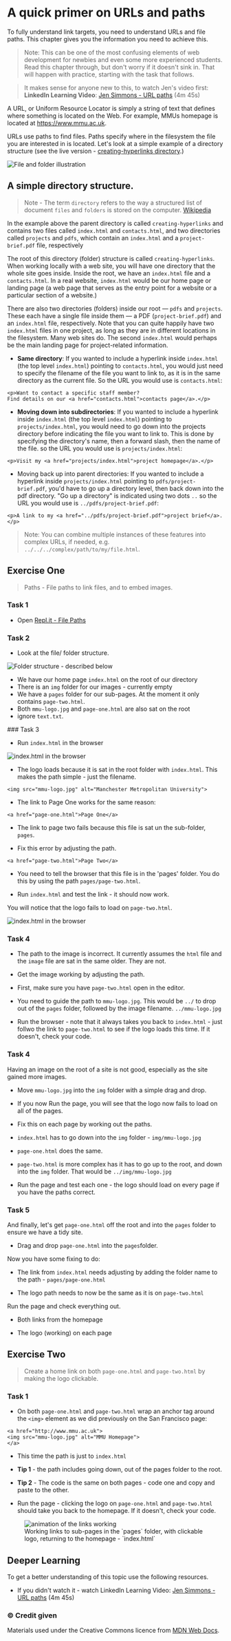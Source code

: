# A quick primer on URLs and paths

To fully understand link targets, you need to understand URLs and file paths. This chapter gives you the information you need to achieve this.

> Note: This can be one of the most confusing elements of web development for newbies and even some more experienced students. Read this chapter through, but don't worry if it doesn't sink in. That will happen with practice, starting with the task that follows. 

> It makes sense for anyone new to this, to watch Jen's video first: **LinkedIn Learning Video**: [Jen Simmons - URL paths](https://www.linkedin.com/learning/html-essential-training-4/url-paths?u=36102708) (4m 45s)


A URL, or Uniform Resource Locator is simply a string of text that defines where something is located on the Web. For example, MMUs homepage is located at https://www.mmu.ac.uk.

URLs use paths to find files. Paths specify where in the filesystem the file you are interested in is located. Let's look at a simple example of a directory structure (see the live version - <a href="https://github.com/mdn/learning-area/tree/master/html/introduction-to-html/creating-hyperlinks">creating-hyperlinks directory</a>.)

<img src="media/simple-directory.png" alt="File and folder illustration">

## A simple directory structure.

> Note - The term `directory` refers to the way a structured list of document `files` and `folders` is stored on the computer. [Wikipedia](https://en.wikipedia.org/wiki/Directory_(computing))

In the example above the parent directory is called `creating-hyperlinks` and contains two files called `index.html` and `contacts.html`, and two directories called `projects` and `pdfs`, which contain an `index.html` and a `project-brief.pdf` file, respectively

The root of this directory (folder) structure is called `creating-hyperlinks`. When working locally with a web site, you will have one directory that the whole site goes inside. Inside the root, we have an `index.html` file and a `contacts.html`. In a real website, `index.html` would be our home page or landing page (a web page that serves as the entry point for a website or a particular section of a website.)

There are also two directories (folders) inside our root — `pdfs` and `projects`. These each have a single file inside them — a PDF (`project-brief.pdf`) and an ```index.html``` file, respectively. Note that you can quite happily have two ``index.html`` files in one project, as long as they are in different locations in the filesystem. Many web sites do. The second `index.html` would perhaps be the main landing page for project-related information.

- **Same directory**: If you wanted to include a hyperlink inside `index.html` (the top level `index.html`) pointing to `contacts.html`, you would just need to specify the filename of the file you want to link to, as it is in the same directory as the current file. So the URL you would use is `contacts.html`:

```
<p>Want to contact a specific staff member?
Find details on our <a href="contacts.html">contacts page</a>.</p>
```

- **Moving down into subdirectories**: If you wanted to include a hyperlink inside `index.html` (the top level `index.html`) pointing to `projects/index.html`, you would need to go down into the projects directory before indicating the file you want to link to. This is done by specifying the directory's name, then a forward slash, then the name of the file. so the URL you would use is `projects/index.html`:

```
<p>Visit my <a href="projects/index.html">project homepage</a>.</p>
```

- Moving back up into parent directories: If you wanted to include a hyperlink inside `projects/index.html` pointing to `pdfs/project-brief.pdf`, you'd have to go up a directory level, then back down into the pdf directory. "Go up a directory" is indicated using two dots `..` so the URL you would use is `../pdfs/project-brief.pdf`:

```
<p>A link to my <a href="../pdfs/project-brief.pdf">project brief</a>.</p>
```

> Note: You can combine multiple instances of these features into complex URLs, if needed, e.g. `../../../complex/path/to/my/file.html`.


<!-- div class="exercise" -->
## Exercise One

> Paths - File paths to link files, and to embed images.

### Task 1

- Open [Repl.it - File Paths](https://repl.it/@webdesignmmu/html9)

### Task 2

- Look at the file/ folder structure.

<img src="media/paths-one.png"
       alt="Folder structure - described below">

- We have our home page `index.html` on the root of our directory
- There is an `img` folder for our images - currently empty
- We have a `pages` folder for our sub-pages. At the moment it only contains `page-two.html`.
- Both `mmu-logo.jpg` and `page-one.html` are also sat on the root
- ignore `text.txt`.

### Task 3

- Run `index.html` in the browser

<img src="media/paths-two.png"
       alt="index.html in the browser">

- The logo loads because it is sat in the root folder with `index.html`. This makes the path simple - just the filename.

```
<img src="mmu-logo.jpg" alt="Manchester Metropolitan University">
```

- The link to Page One works for the same reason:

```
<a href="page-one.html">Page One</a>
```

- The link to page two fails because this file is sat un the sub-folder, `pages`.

- Fix this error by adjusting the path.

```
<a href="page-two.html">Page Two</a>
```

- You need to tell the browser that this file is in the 'pages' folder. You do this by using the path `pages/page-two.html`.

- Run `index.html` and test the link - it should now work.

You will notice that the logo fails to load on `page-two.html`.

<img src="media/paths-three.png"
       alt="index.html in the browser">

### Task 4

- The path to the image is incorrect. It currently assumes the `html` file and the `image` file are sat in the same older. They are not.

- Get the image working by adjusting the path.

- First, make sure you have `page-two.html` open in the editor.

- You need to guide the path to `mmu-logo.jpg`. This would be `../` to drop out of the `pages` folder, followed by the image filename. `../mmu-logo.jpg`

- Run the browser - note that it always takes you back to `index.html` - just follwo the link to `page-two.html` to see if the logo loads this time. If it doesn't, check your code.

### Task 4

Having an image on the root of a site is not good, especially as the site gained more images.

- Move `mmu-logo.jpg` into the `img` folder with a simple drag and drop.

- If you now Run the page, you will see that the logo now fails to load on all of the pages.

- Fix this on each page by working out the paths.

- `index.html` has to go down into the `img` folder - `img/mmu-logo.jpg`

- `page-one.html` does the same.

- `page-two.html` is more complex has it has to go up to the root, and down into the `img` folder. That would be `../img/mmu-logo.jpg`

- Run the page and test each one - the logo should load on every page if you have the paths correct.

### Task 5

And finally, let's get `page-one.html` off the root and into the `pages` folder to ensure we have a tidy site.

- Drag and drop `page-one.html` into the `pages`folder.

Now you have some fixing to do:

- The link from `index.html` needs adjusting by adding the folder name to the path - `pages/page-one.html`

- The logo path needs to now be the same as it is on `page-two.html`

Run the page and check everything out.

- Both links from the homepage

- The logo (working) on each page

<!-- end div -->

<!-- div class="exercise" -->
## Exercise Two

> Create a home link on both `page-one.html` and `page-two.html` by making the logo clickable.

### Task 1

- On both `page-one.html` and `page-two.html` wrap an anchor tag around the `<img>` element as we did previously on the San Francisco page:

```
<a href="http://www.mmu.ac.uk">
<img src="mmu-logo.jpg" alt="MMU Homepage">
</a>
```

- This time the path is just to `index.html`

- **Tip 1** - the path includes going down, out of the pages folder to the root.

- **Tip 2** - The code is the same on both pages - code one and copy and paste to the other.

- Run the page - clicking the logo on `page-one.html` and `page-two.html` should take you back to the homepage. If it doesn't, check your code.

<figure>
<img src="media/paths-final.gif" alt="animation of the links working">

  <figcaption>Working links to sub-pages in the `pages` folder, with clickable logo, returning to the homepage - `index.html`</figcaption>
</figure>


<!-- end div -->


<h2 class="deep">Deeper Learning</h2>

To get a better understanding of this topic use the following resources.

- If you didn't watch it - watch LinkedIn Learning Video: [Jen Simmons - URL paths](https://www.linkedin.com/learning/html-essential-training-4/url-paths?u=36102708) (4m 45s)


### &copy; Credit given

Materials used under the Creative Commons licence from [MDN Web Docs](https://developer.mozilla.org/en-US/docs/Web/HTML).